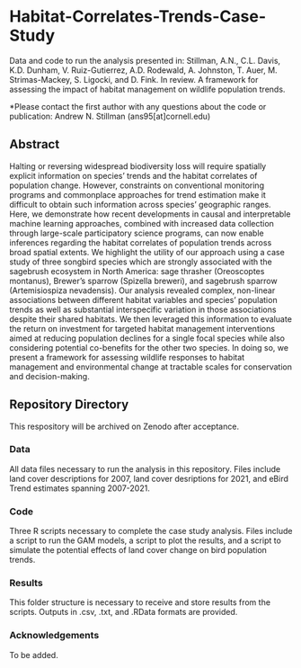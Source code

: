 # Habitat-Correlates-Trends-Case-Study
Data and code to run the analysis presented in:
Stillman, A.N., C.L. Davis, K.D. Dunham, V. Ruiz-Gutierrez, A.D. Rodewald, A. Johnston, T. Auer, M. Strimas-Mackey, S. Ligocki, and D. Fink. In review. A framework for assessing the impact of habitat management on wildlife population trends. 

*Please contact the first author with any questions about the code or publication: Andrew N. Stillman (ans95[at]cornell.edu)

## Abstract
Halting or reversing widespread biodiversity loss will require spatially explicit information on species’ trends and the habitat correlates of population change. However, constraints on conventional monitoring programs and commonplace approaches for trend estimation make it difficult to obtain such information across species’ geographic ranges. Here, we demonstrate how recent developments in causal and interpretable machine learning approaches, combined with increased data collection through large-scale participatory science programs, can now enable inferences regarding the habitat correlates of population trends across broad spatial extents. We highlight the utility of our approach using a case study of three songbird species which are strongly associated with the sagebrush ecosystem in North America: sage thrasher (Oreoscoptes montanus), Brewer’s sparrow (Spizella breweri), and sagebrush sparrow (Artemisiospiza nevadensis). Our analysis revealed complex, non-linear associations between different habitat variables and species’ population trends as well as substantial interspecific variation in those associations despite their shared habitats. We then leveraged this information to evaluate the return on investment for targeted habitat management interventions aimed at reducing population declines for a single focal species while also considering potential co-benefits for the other two species. In doing so, we present a framework for assessing wildlife responses to habitat management and environmental change at tractable scales for conservation and decision-making.

## Repository Directory
This respository will be archived on Zenodo after acceptance.

### Data
All data files necessary to run the analysis in this repository. Files include land cover descriptions for 2007, land cover desriptions for 2021, and eBird Trend estimates spanning 2007-2021. 

### Code
Three R scripts necessary to complete the case study analysis. Files include a script to run the GAM models, a script to plot the results, and a script to simulate the potential effects of land cover change on bird population trends. 

### Results
This folder structure is necessary to receive and store results from the scripts. Outputs in .csv, .txt, and .RData formats are provided. 

### Acknowledgements
To be added.
